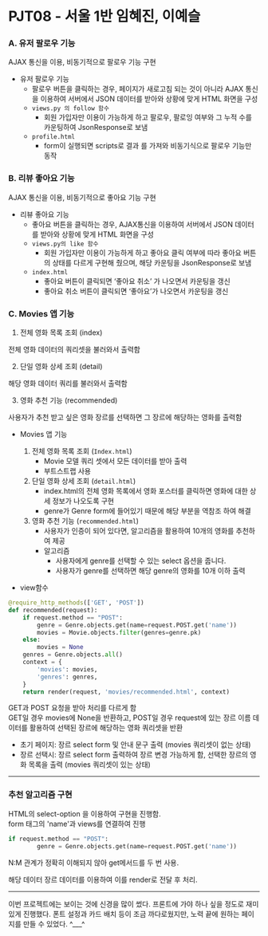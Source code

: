 # PJT08 - 서울 1반 임혜진, 이예슬

### A. 유저 팔로우 기능

AJAX 통신을 이용, 비동기적으로 팔로우 기능 구현
- 유저 팔로우 기능
    - 팔로우 버튼을 클릭하는 경우, 페이지가 새로고침 되는 것이 아니라 AJAX 통신을 이용하여 서버에서 JSON 데이터를 받아와 상황에 맞게 HTML 화면을 구성
    - `views.py 의 follow 함수`
        - 회원 가입자만 이용이 가능하게 하고 팔로우, 팔로잉 여부와 그 누적 수를 카운팅하여 JsonResponse로 보냄
    - `profile.html`
        - form이 실행되면 scripts로 결과 를 가져와 비동기식으로 팔로우 기능만 동작


### B. 리뷰 좋아요 기능

AJAX 통신을 이용, 비동기적으로 좋아요 기능 구현
- 리뷰 좋아요 기능
    - 좋아요 버튼을 클릭하는 경우, AJAX통신을 이용하여 서버에서 JSON 데이터를 받아와 상황에 맞게 HTML 화면을 구성
    - `views.py의 like 함수`
        - 회원 가입자만 이용이 가능하게 하고 좋아요 클릭 여부에 따라 좋아요 버튼의 상태를 다르게 구현해 줬으며, 해당 카운팅을 JsonResponse로 보냄
    - `index.html`
        - 좋아요 버튼이 클릭되면 ‘좋아요 취소’ 가 나오면서 카운팅을 갱신
        - 좋아요 취소 버튼이 클릭되면 ‘좋아요’가 나오면서 카운팅을 갱신

### C. Movies 앱 기능

1. 전체 영화 목록 조회 (index)

전체 영화 데이터의 쿼리셋을 불러와서 출력함

2. 단일 영화 상세 조회 (detail)

해당 영화 데이터 쿼리를 불러와서 출력함

3. 영화 추천 기능 (recommended)

사용자가 추천 받고 싶은 영화 장르를 선택하면 그 장르에 해당하는 영화를 출력함
- Movies 앱 기능
    1. 전체 영화 목록 조회 (`Index.html`)
        - Movie 모델 쿼리 셋에서 모든 데이터를 받아 출력
        - 부트스트랩 사용
    2. 단일 영화 상세 조회 (`detail.html`)
        - index.html의 전체 영화 목록에서 영화 포스터를 클릭하면 영화에 대한 상세 정보가 나오도록 구현
        - genre가 Genre form에 들어있기 때문에 해당 부분을 역참조 하여 해결
    3. 영화 추천 기능 (`recommended.html`)
        - 사용자가 인증이 되어 있다면, 알고리즘을 활용하여 10개의 영화를 추천하여 제공
        - 알고리즘
            - 사용자에게 genre를 선택할 수 있는 select 옵션을 줍니다.
            - 사용자가 genre를 선택하면 해당 genre의 영화를 10개 이하 출력

- view함수

```python
@require_http_methods(['GET', 'POST'])
def recommended(request):
    if request.method == "POST":
        genre = Genre.objects.get(name=request.POST.get('name'))
        movies = Movie.objects.filter(genres=genre.pk)
    else: 
        movies = None
    genres = Genre.objects.all()
    context = {
        'movies': movies,
        'genres': genres,
    }
    return render(request, 'movies/recommended.html', context)
```

GET과 POST 요청을 받아 처리를 다르게 함  
GET일 경우 movies에 None을 반환하고, POST일 경우 request에 있는 장르 이름 데이터를 활용하여 선택된 장르에 해당하는 영화 쿼리셋을 반환
- 초기 페이지: 장르 select form 및 안내 문구 출력 (movies 쿼리셋이 없는 상태)
- 장르 선택시: 장르 select form 출력하여 장르 변경 가능하게 함, 선택한 장르의 영화 목록을 출력 (movies 쿼리셋이 있는 상태)

-------------------------------
### 추천 알고리즘 구현

HTML의 select-option 을 이용하여 구현을 진행함.    
form 태그의 'name'과 views를 연결하여 진행  

```py
if request.method == "POST":
        genre = Genre.objects.get(name=request.POST.get('name'))
```

N:M 관계가 정확히 이해되지 않아 get메서드를 두 번 사용.  

해당 데이터 장르 데이터를 이용하여 이를 render로 전달 후 처리.

---------------------------------
이번 프로젝트에는 보이는 것에 신경을 많이 썼다.
프론트에 가야 하나 싶을 정도로 재미있게 진행했다.
폰트 설정과 카드 배치 등이 조금 까다로웠지만, 노력 끝에 원하는 페이지를 만들 수 있었다. ^___^